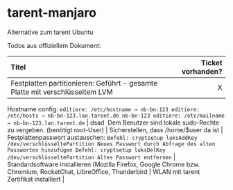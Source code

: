 # tarent-manjaro

Alternative zum tarent Ubuntu 



Todos aus offiziellem Dokument:

Titel                                                                        | Ticket vorhanden? 
|:----------------------------------------------------------------------------|--------------------:|
Festplatten partitionieren: Geführt - gesamte Platte mit verschlüsseltem LVM | X 
Hostname config: 
    ```
    editiere: /etc/hostname → nb-bn-123
    editiere: /etc/hosts → nb-bn-123.lan.tarent.de nb-bn-123
    editiere: /etc/mailname → nb-bn-123.lan.tarent.de
    ```
    | dsad 
Dem Benutzer sind lokale sudo-Rechte zu vergeben. (benötigt root-User) | 
Sicherstellen, dass /home/$user da ist | 
Festplattenpasswort austauschen: 
    ```
    Befehl: cryptsetup luksAddKey /dev/verschlüsseltePartition
    Neues Passwort durch Abfrage des alten Passwortes hinzufügen
    Befehl: cryptsetup luksDelKey /dev/verschlüsseltePartition
    Altes Passwort entfernen
    ```
    |
Standardsoftware installieren (Mozilla Firefox, Google Chrome bzw. Chromium, RocketChat, LibreOffice, Thunderbird | 
WLAN mit tarent Zertifikat installiert | 


